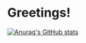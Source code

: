 # Greetings!

[![Anurag's GitHub stats](https://github-readme-stats.vercel.app/api?username=pouyasonej&show_icons=true&theme=merko)](https://github.com/pouyasonej/github-readme-stats)
